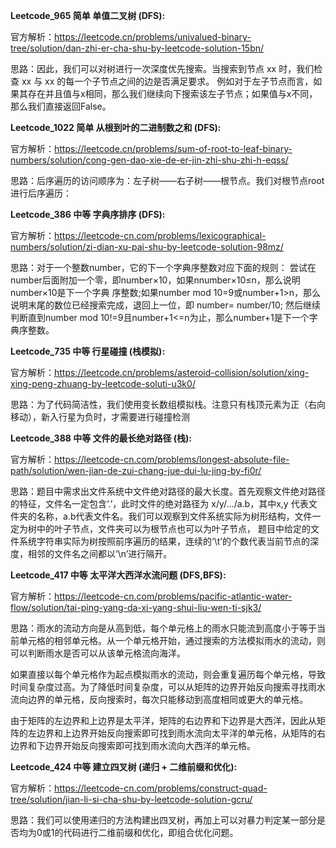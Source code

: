 **Leetcode_965 简单 单值二叉树 (DFS):**

官方解析：https://leetcode.cn/problems/univalued-binary-tree/solution/dan-zhi-er-cha-shu-by-leetcode-solution-15bn/

思路：因此，我们可以对树进行一次深度优先搜索。当搜索到节点 xx 时，我们检查 xx 与 xx 的每一个子节点之间的边是否满足要求。
例如对于左子节点而言，如果其存在并且值与x相同，那么我们继续向下搜索该左子节点；如果值与x不同，那么我们直接返回False。

**Leetcode_1022 简单 从根到叶的二进制数之和 (DFS):**

官方解析：https://leetcode.cn/problems/sum-of-root-to-leaf-binary-numbers/solution/cong-gen-dao-xie-de-er-jin-zhi-shu-zhi-h-eqss/

思路：后序遍历的访问顺序为：左子树——右子树——根节点。我们对根节点root进行后序遍历：

**Leetcode_386 中等 字典序排序 (DFS):**

官方解析：https://leetcode-cn.com/problems/lexicographical-numbers/solution/zi-dian-xu-pai-shu-by-leetcode-solution-98mz/

思路：对于一个整数number，它的下一个字典序整数对应下面的规则：
尝试在number后面附加一个零，即number×10，如果nnumber×10≤n，那么说明number×10是下一个字典
序整数;如果number mod 10=9或number+1>n，那么说明末尾的数位已经搜索完成，退回上一位，即
number= number/10; 然后继续判断直到number mod 10!=9且number+1<=n为止，那么number+1是下一个字典序整数。

**Leetcode_735 中等 行星碰撞 (栈模拟):**

官方解析：https://leetcode.cn/problems/asteroid-collision/solution/xing-xing-peng-zhuang-by-leetcode-soluti-u3k0/

思路：为了代码简洁性，我们使用变长数组模拟栈。注意只有栈顶元素为正（右向移动），新入行星为负时，才需要进行碰撞检测

**Leetcode_388 中等 文件的最长绝对路径 (栈):**

官方解析：https://leetcode-cn.com/problems/longest-absolute-file-path/solution/wen-jian-de-zui-chang-jue-dui-lu-jing-by-fi0r/

思路：题目中需求出文件系统中文件绝对路径的最大长度。首先观察文件绝对路径的特征，文件名一定包含‘.’，此时文件的绝对路径为
x/y/.../a.b，其中x,y 代表文件夹的名称，a.b代表文件名。我们可以观察到文件系统实际为树形结构，文件一定为树中的叶子节点，文件夹可以为根节点也可以为叶子节点，
题目中给定的文件系统字符串实际为树按照前序遍历的结果，连续的‘\t’的个数代表当前节点的深度，相邻的文件名之间都以‘\n’进行隔开。

**Leetcode_417 中等 太平洋大西洋水流问题 (DFS,BFS):**

官方解析：https://leetcode-cn.com/problems/pacific-atlantic-water-flow/solution/tai-ping-yang-da-xi-yang-shui-liu-wen-ti-sjk3/

思路：雨水的流动方向是从高到低，每个单元格上的雨水只能流到高度小于等于当前单元格的相邻单元格。从一个单元格开始，通过搜索的方法模拟雨水的流动，则可以判断雨水是否可以从该单元格流向海洋。

如果直接以每个单元格作为起点模拟雨水的流动，则会重复遍历每个单元格，导致时间复杂度过高。为了降低时间复杂度，可以从矩阵的边界开始反向搜索寻找雨水流向边界的单元格，反向搜索时，每次只能移动到高度相同或更大的单元格。

由于矩阵的左边界和上边界是太平洋，矩阵的右边界和下边界是大西洋，因此从矩阵的左边界和上边界开始反向搜索即可找到雨水流向太平洋的单元格，从矩阵的右边界和下边界开始反向搜索即可找到雨水流向大西洋的单元格。

**Leetcode_424 中等 建立四叉树 (递归 + 二维前缀和优化):**

官方解析：https://leetcode-cn.com/problems/construct-quad-tree/solution/jian-li-si-cha-shu-by-leetcode-solution-gcru/

思路：我们可以使用递归的方法构建出四叉树，再加上可以对暴力判定某一部分是否均为0或1的代码进行二维前缀和优化，即组合优化问题。
